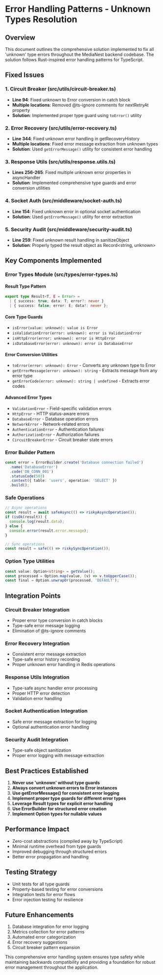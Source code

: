 # Error Handling Patterns - Unknown Types Resolution

## Overview

This document outlines the comprehensive solution implemented to fix all 'unknown' type errors throughout the MediaNest backend codebase. The solution follows Rust-inspired error handling patterns for TypeScript.

## Fixed Issues

### 1. Circuit Breaker (src/utils/circuit-breaker.ts)

- **Line 94**: Fixed unknown to Error conversion in catch block
- **Multiple locations**: Removed @ts-ignore comments for nextRetryAt property
- **Solution**: Implemented proper type guard using `toError()` utility

### 2. Error Recovery (src/utils/error-recovery.ts)

- **Line 344**: Fixed unknown error handling in getRecoveryHistory
- **Multiple locations**: Fixed error message extraction from unknown types
- **Solution**: Used `getErrorMessage()` utility for consistent error handling

### 3. Response Utils (src/utils/response.utils.ts)

- **Lines 256-265**: Fixed multiple unknown error properties in asyncHandler
- **Solution**: Implemented comprehensive type guards and error conversion utilities

### 4. Socket Auth (src/middleware/socket-auth.ts)

- **Line 154**: Fixed unknown error in optional socket authentication
- **Solution**: Used `getErrorMessage()` utility for error extraction

### 5. Security Audit (src/middleware/security-audit.ts)

- **Line 259**: Fixed unknown result handling in sanitizeObject
- **Solution**: Properly typed the result object as Record<string, unknown>

## Key Components Implemented

### Error Types Module (src/types/error-types.ts)

#### Result Type Pattern

```typescript
export type Result<T, E = Error> =
  | { success: true; data: T; error?: never }
  | { success: false; error: E; data?: never };
```

#### Core Type Guards

- `isError(value: unknown): value is Error`
- `isValidationError(error: unknown): error is ValidationError`
- `isHttpError(error: unknown): error is HttpError`
- `isDatabaseError(error: unknown): error is DatabaseError`

#### Error Conversion Utilities

- `toError(error: unknown): Error` - Converts any unknown type to Error
- `getErrorMessage(error: unknown): string` - Extracts message from any error type
- `getErrorCode(error: unknown): string | undefined` - Extracts error codes

#### Advanced Error Types

- `ValidationError` - Field-specific validation errors
- `HttpError` - HTTP status-aware errors
- `DatabaseError` - Database operation errors
- `NetworkError` - Network-related errors
- `AuthenticationError` - Authentication failures
- `AuthorizationError` - Authorization failures
- `CircuitBreakerError` - Circuit breaker state errors

### Error Builder Pattern

```typescript
const error = ErrorBuilder.create('Database connection failed')
  .name('DatabaseError')
  .code('DB_CONN_001')
  .statusCode(503)
  .context({ table: 'users', operation: 'SELECT' })
  .build();
```

### Safe Operations

```typescript
// Async operations
const result = await safeAsync(() => riskyAsyncOperation());
if (isOk(result)) {
  console.log(result.data);
} else {
  console.error(result.error.message);
}

// Sync operations
const result = safe(() => riskySyncOperation());
```

### Option Type Utilities

```typescript
const value: Option<string> = getValue();
const processed = Option.map(value, (v) => v.toUpperCase());
const final = Option.unwrapOr(processed, 'DEFAULT');
```

## Integration Points

### Circuit Breaker Integration

- Proper error type conversion in catch blocks
- Type-safe error message logging
- Elimination of @ts-ignore comments

### Error Recovery Integration

- Consistent error message extraction
- Type-safe error history recording
- Proper unknown error handling in Redis operations

### Response Utils Integration

- Type-safe async handler error processing
- Proper HTTP error detection
- Validation error handling

### Socket Authentication Integration

- Safe error message extraction for logging
- Optional authentication error handling

### Security Audit Integration

- Type-safe object sanitization
- Proper error logging with message extraction

## Best Practices Established

1. **Never use 'unknown' without type guards**
2. **Always convert unknown errors to Error instances**
3. **Use getErrorMessage() for consistent error logging**
4. **Implement proper type guards for different error types**
5. **Leverage Result types for explicit error handling**
6. **Use ErrorBuilder for structured error creation**
7. **Implement Option types for nullable values**

## Performance Impact

- Zero-cost abstractions (compiled away by TypeScript)
- Minimal runtime overhead from type guards
- Improved debugging through structured errors
- Better error propagation and handling

## Testing Strategy

- Unit tests for all type guards
- Property-based testing for error conversions
- Integration tests for error flows
- Error injection testing for resilience

## Future Enhancements

1. Database integration for error logging
2. Metrics collection for error patterns
3. Automated error categorization
4. Error recovery suggestions
5. Circuit breaker pattern expansion

This comprehensive error handling system ensures type safety while maintaining backwards compatibility and providing a foundation for robust error management throughout the application.
